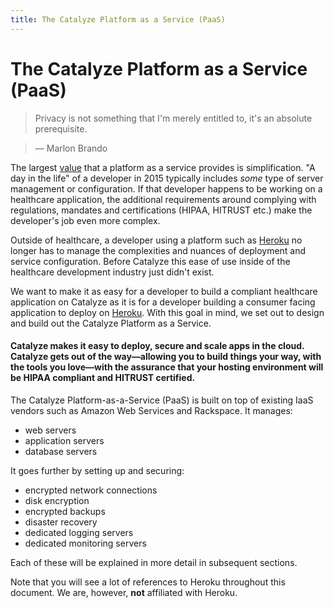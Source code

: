 ```yaml
---
title: The Catalyze Platform as a Service (PaaS)
---
```


# The Catalyze Platform as a Service (PaaS)

> Privacy is not something that I'm merely entitled to, it's an absolute prerequisite.

> — Marlon Brando

The largest [value](//www.quora.com/In-lay-man-terms-what-is-the-value-that-Heroku-brings-to-the-user-I-presume-that-anyone-can-install-and-host-Ruby-on-any-servers-Then-what-makes-Heroku-so-special) that a platform as a service provides is simplification. "A day in the life" of a developer in 2015 typically includes *some* type of server management or configuration. If that developer happens to be working on a healthcare application, the additional requirements around complying with regulations, mandates and certifications (HIPAA, HITRUST etc.) make the developer's job even more complex.

Outside of healthcare, a developer using a platform such as [Heroku](//www.heroku.com) no longer has to manage the complexities and nuances of deployment and service configuration. Before Catalyze this ease of use inside of the healthcare development industry just didn't exist.

We want to make it as easy for a developer to build a compliant healthcare application on Catalyze as it is for a developer building a consumer facing application to deploy on [Heroku](http://www.heroku.com). With this goal in mind, we set out to design and build out the Catalyze Platform as a Service.

#### Catalyze makes it easy to deploy, secure and scale apps in the cloud. Catalyze gets out of the way—allowing you to build things your way, with the tools you love—with the assurance that your hosting environment will be HIPAA compliant and HITRUST certified.

The Catalyze Platform-as-a-Service (PaaS) is built on top of existing IaaS vendors such as Amazon Web Services and Rackspace. It manages:

* web servers
* application servers
* database servers

It goes further by setting up and securing:

* encrypted network connections
* disk encryption
* encrypted backups
* disaster recovery
* dedicated logging servers
* dedicated monitoring servers

Each of these will be explained in more detail in subsequent sections.

Note that you will see a lot of references to Heroku throughout this document. We are, however, **not** affiliated with Heroku.

